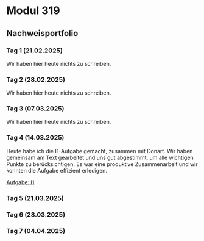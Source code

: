 # Modul 319
## Nachweisportfolio
### Tag 1 (21.02.2025)

Wir haben hier heute nichts zu schreiben.

### Tag 2 (28.02.2025)

Wir haben hier heute nichts zu schreiben.

### Tag 3 (07.03.2025)

Wir haben hier heute nichts zu schreiben.

### Tag 4 (14.03.2025)

Heute habe ich die I1-Aufgabe gemacht, zusammen mit Donart. Wir haben gemeinsam am Text gearbeitet und uns gut abgestimmt, um alle wichtigen Punkte zu berücksichtigen. Es war eine produktive Zusammenarbeit und wir konnten die Aufgabe effizient erledigen.

[Aufgabe: I1](./Template/)

### Tag 5 (21.03.2025)

### Tag 6 (28.03.2025)

### Tag 7 (04.04.2025)
